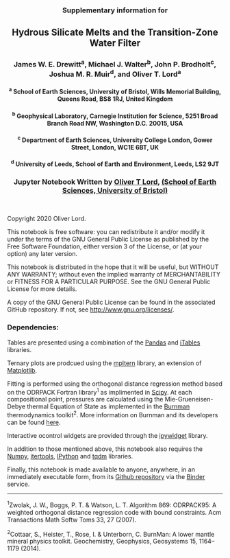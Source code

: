 <h3 align="center">Supplementary information for<a class="tocSkip"></h3>
<h2 align="center">Hydrous Silicate Melts and the Transition-Zone Water Filter<a class="tocSkip"></h2>

<h3 align="center">James W. E. Drewitt<sup>a</sup>, Michael J. Walter<sup>b</sup>, John P. Brodholt<sup>c</sup>, Joshua M. R. Muir<sup>d</sup>, and Oliver T. Lord<sup>a</sup><a class="tocSkip"></h3>

<h4 align="center"><sup>a</sup> School of Earth Sciences, University of Bristol, Wills Memorial Building, Queens Road, BS8 1RJ, United Kingdom<a class="tocSkip"></h4>

<h4 align="center"><sup>b</sup> Geophysical Laboratory, Carnegie Institution for Science, 5251 Broad Branch Road NW, Washington D.C. 20015, USA<a class="tocSkip"></h4>

<h4 align="center"><sup>c</sup> Department of Earth Sciences, University College London, Gower Street, London, WC1E 6BT, UK<a class="tocSkip"></h4>

<h4 align="center"><sup>d</sup> University of Leeds, School of Earth and Environment, Leeds, LS2 9JT<a class="tocSkip"></h4>
    
<h3 align="center">Jupyter Notebook Written by <a href="mailto:oliver.lord@bristol.ac.uk">Oliver T Lord</a>, <a href="http://www.bristol.ac.uk/earthsciences/people/person/oliver-t-lord/overview.html">(School of Earth Sciences, University of Bristol)<a class="tocSkip"></h3>

<br />

Copyright 2020 Oliver Lord.

This notebook is free software: you can redistribute it and/or modify it under the terms of the GNU General Public License as published by the Free Software Foundation, either version 3 of the License, or (at your option) any later version.

This notebook is distributed in the hope that it will be useful, but WITHOUT ANY WARRANTY; without even the implied warranty of MERCHANTABILITY or FITNESS FOR A PARTICULAR PURPOSE.  See the GNU General Public License for more details.

A copy of the GNU General Public License can be found in the associated GitHub repository. If not, see <http://www.gnu.org/licenses/>.

<h3 align="left">Dependencies:<a class="tocSkip"></h3>



Tables are presented using a combination of the <a href="https://pypi.org/project/pandas/">Pandas</a> and <a href="https://pypi.org/project/itables/">iTables</a> libraries.

Ternary plots are prodcued using the <a href="https://pypi.org/project/mpltern/">mpltern</a> library, an extension of <a href="https://matplotlib.org/">Matplotlib</a>.

Fitting is performed using the orthogonal distance regression method based on the ODRPACK Fortran library<sup>1</sup> as implimented in <a href="https://www.scipy.org/">Scipy</a>. At each compositional point, pressures are calculated using the Mie-Grueneisen-Debye thermal Equation of State as implemented in the <a href="https://pypi.org/project/burnman/">Burnman</a> thermodynamics toolkit<sup>2</sup>. More information on Burnman and its developers can be found <a href="https://burnman.org/">here</a>.

Interactive ocontrol widgets are provided through the <a href="https://pypi.org/project/ipywidgets/">ipywidget</a> library.

In addition to those mentioned above, this notebook also requires the <a href="https://pypi.org/project/numpy/">Numpy</a>, <a href="https://docs.python.org/3/library/itertools.html">itertools</a>, <a href="https://pypi.org/project/ipython/">IPython</a> and <a href="https://pypi.org/project/tqdm/">tqdm</a> libraries.

Finally, this notebook is made available to anyone, anywhere, in an immediately executable form, from its <a href="https://github.com/olivertlord/hydrous-melts">Github repository</a> via the <a href="https://mybinder.org/v2/gh/olivertlord/hydrous-melts/main?urlpath=apps%2Fhydrous_melt_PVTX.ipynb">Binder</a> service.

___

<sup>1</sup>Zwolak, J. W., Boggs, P. T. & Watson, L. T. Algorithm 869: ODRPACK95: A weighted orthogonal distance regression code with bound constraints. Acm Transactions Math Softw Toms 33, 27 (2007).
  
<sup>2</sup>Cottaar, S., Heister, T., Rose, I. & Unterborn, C. BurnMan: A lower mantle mineral physics toolkit. Geochemistry, Geophysics, Geosystems 15, 1164–1179 (2014).
